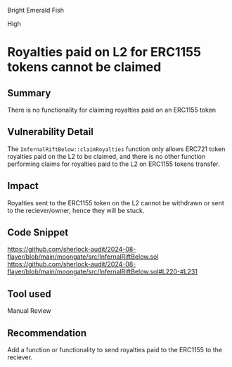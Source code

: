 Bright Emerald Fish

High

# Royalties paid on L2 for ERC1155 tokens cannot be claimed

## Summary
There is no functionality for claiming royalties paid on an ERC1155 token

## Vulnerability Detail
The `InfernalRiftBelow::claimRoyalties` function only allows ERC721 token royalties paid on the L2 to be claimed, and there is no other function performing claims for royalties paid to the L2 on ERC1155 tokens transfer.

## Impact
Royalties sent to the ERC1155 token on the L2 cannot be withdrawn or sent to the reciever/owner, hence they will be stuck.

## Code Snippet

https://github.com/sherlock-audit/2024-08-flayer/blob/main/moongate/src/InfernalRiftBelow.sol
https://github.com/sherlock-audit/2024-08-flayer/blob/main/moongate/src/InfernalRiftBelow.sol#L220-#L231

## Tool used

Manual Review

## Recommendation
Add a function or functionality to send royalties paid to the ERC1155 to the reciever.